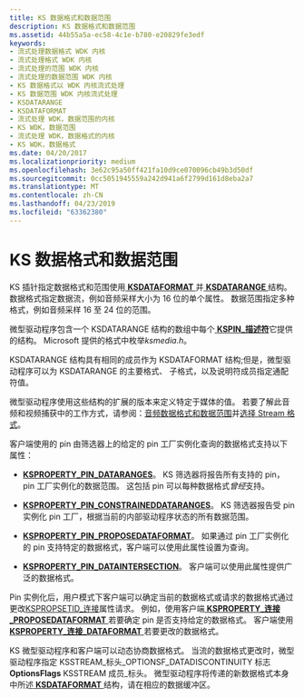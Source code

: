 ```yaml
---
title: KS 数据格式和数据范围
description: KS 数据格式和数据范围
ms.assetid: 44b55a5a-ec58-4c1e-b780-e20829fe3edf
keywords:
- 流式处理数据格式 WDK 内核
- 流式处理格式 WDK 内核
- 流式处理的范围 WDK 内核
- 流式处理的数据范围 WDK 内核
- KS 数据格式以 WDK 内核流式处理
- KS 数据范围 WDK 内核流式处理
- KSDATARANGE
- KSDATAFORMAT
- 流式处理 WDK，数据范围的内核
- KS WDK，数据范围
- 流式处理 WDK，数据格式的内核
- KS WDK，数据格式
ms.date: 04/20/2017
ms.localizationpriority: medium
ms.openlocfilehash: 3e62c95a50ff421fa10d9ce070096cb49b3d50df
ms.sourcegitcommit: 0cc5051945559a242d941a6f2799d161d8eba2a7
ms.translationtype: MT
ms.contentlocale: zh-CN
ms.lasthandoff: 04/23/2019
ms.locfileid: "63362380"
---
```

# <a name="ks-data-formats-and-data-ranges"></a>KS 数据格式和数据范围





KS 插针指定数据格式和范围使用[ **KSDATAFORMAT** ](https://msdn.microsoft.com/library/windows/hardware/ff561656)并[ **KSDATARANGE** ](https://msdn.microsoft.com/library/windows/hardware/ff561658)结构。 数据格式指定数据流，例如音频采样大小为 16 位的单个属性。 数据范围指定多种格式，例如音频采样 16 至 24 位的范围。

微型驱动程序包含一个 KSDATARANGE 结构的数组中每个[ **KSPIN\_描述符**](https://msdn.microsoft.com/library/windows/hardware/ff563533)它提供的结构。 Microsoft 提供的格式中枚举*ksmedia.h*。

KSDATARANGE 结构具有相同的成员作为 KSDATAFORMAT 结构;但是，微型驱动程序可以为 KSDATARANGE 的主要格式、 子格式，以及说明符成员指定通配符值。

微型驱动程序使用这些结构的扩展的版本来定义特定于媒体的值。 若要了解此音频和视频捕获中的工作方式，请参阅：[音频数据格式和数据范围](https://msdn.microsoft.com/library/windows/hardware/ff536189)并[选择 Stream 格式](selecting-a-stream-format.md)。

客户端使用的 pin 由筛选器上的给定的 pin 工厂实例化查询的数据格式支持以下属性：

-   [**KSPROPERTY\_PIN\_DATARANGES**](https://msdn.microsoft.com/library/windows/hardware/ff565199)。 KS 筛选器将报告所有支持的 pin，pin 工厂实例化的数据范围。 这包括 pin 可以每种数据格式*曾经*支持。

-   [**KSPROPERTY\_PIN\_CONSTRAINEDDATARANGES**](https://msdn.microsoft.com/library/windows/hardware/ff565195)。 KS 筛选器报告受 pin 实例化 pin 工厂，根据当前的内部驱动程序状态的所有数据范围。

-   [**KSPROPERTY\_PIN\_PROPOSEDATAFORMAT**](https://msdn.microsoft.com/library/windows/hardware/ff565206)。 如果通过 pin 工厂实例化的 pin 支持特定的数据格式，客户端可以使用此属性设置为查询。

-   [**KSPROPERTY\_PIN\_DATAINTERSECTION**](https://msdn.microsoft.com/library/windows/hardware/ff565198)。 客户端可以使用此属性提供广泛的数据格式。

Pin 实例化后，用户模式下客户端可以确定当前的数据格式或请求的数据格式通过更改[KSPROPSETID\_连接](https://msdn.microsoft.com/library/windows/hardware/ff566568)属性请求。 例如，使用客户端[ **KSPROPERTY\_连接\_PROPOSEDATAFORMAT** ](https://msdn.microsoft.com/library/windows/hardware/ff565107)若要确定 pin 是否支持给定的数据格式。 客户端使用[ **KSPROPERTY\_连接\_DATAFORMAT** ](https://msdn.microsoft.com/library/windows/hardware/ff565103)若要更改的数据格式。

KS 微型驱动程序和客户端可以动态协商数据格式。 当流的数据格式更改时，微型驱动程序指定 KSSTREAM\_标头\_OPTIONSF\_DATADISCONTINUITY 标志**OptionsFlags** KSSTREAM 成员\_标头。 微型驱动程序将传递的新数据格式本身中所述[ **KSDATAFORMAT** ](https://msdn.microsoft.com/library/windows/hardware/ff561656)结构，请在相应的数据缓冲区。

 

 




